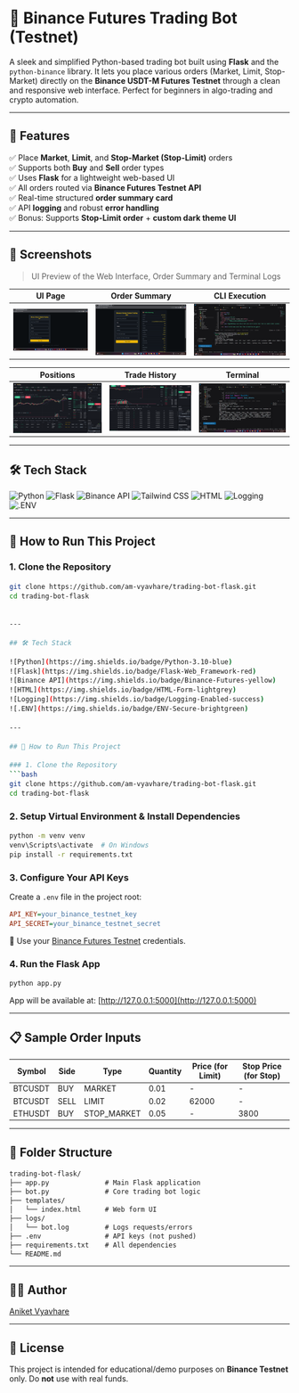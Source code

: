 # 🔁 Binance Futures Trading Bot (Testnet)

A sleek and simplified Python-based trading bot built using **Flask** and the `python-binance` library. It lets you place various orders (Market, Limit, Stop-Market) directly on the **Binance USDT-M Futures Testnet** through a clean and responsive web interface. Perfect for beginners in algo-trading and crypto automation.

---

## 🚀 Features

✅ Place **Market**, **Limit**, and **Stop-Market (Stop-Limit)** orders  
✅ Supports both **Buy** and **Sell** order types  
✅ Uses **Flask** for a lightweight web-based UI  
✅ All orders routed via **Binance Futures Testnet API**  
✅ Real-time structured **order summary card**  
✅ API **logging** and robust **error handling**  
✅ Bonus: Supports **Stop-Limit order** + **custom dark theme UI**

---

## 📸 Screenshots

> UI Preview of the Web Interface, Order Summary and Terminal Logs

| UI Page | Order Summary | CLI Execution |
|--------|----------------|---------------|
| ![UI](static/screenshots/Trading_bot.png) | ![Summary](static/screenshots/Trading_bot_order_summary.png) | ![CLI](static/screenshots/Bot_on_CLI.png) |

| Positions | Trade History | Terminal |
|-----------|---------------|------|
| ![Positions](static/screenshots/Positions.png) | ![Trade history](static/screenshots/Trade_history.png) | ![Terminal](static/screenshots/run_project_terminal.png) |
---

## 🛠 Tech Stack

![Python](https://img.shields.io/badge/Python-3.10-blue)
![Flask](https://img.shields.io/badge/Flask-Web_Framework-red)
![Binance API](https://img.shields.io/badge/Binance-Futures-yellow)
![Tailwind CSS](https://img.shields.io/badge/TailwindCSS-Styling-informational)
![HTML](https://img.shields.io/badge/HTML-Form-lightgrey)
![Logging](https://img.shields.io/badge/Logging-Enabled-success)
![.ENV](https://img.shields.io/badge/ENV-Secure-brightgreen)

---

## 🧪 How to Run This Project

### 1. Clone the Repository

```bash
git clone https://github.com/am-vyavhare/trading-bot-flask.git
cd trading-bot-flask


---

## 🛠 Tech Stack

![Python](https://img.shields.io/badge/Python-3.10-blue)
![Flask](https://img.shields.io/badge/Flask-Web_Framework-red)
![Binance API](https://img.shields.io/badge/Binance-Futures-yellow)
![HTML](https://img.shields.io/badge/HTML-Form-lightgrey)
![Logging](https://img.shields.io/badge/Logging-Enabled-success)
![.ENV](https://img.shields.io/badge/ENV-Secure-brightgreen)

---

## 🧪 How to Run This Project

### 1. Clone the Repository
```bash
git clone https://github.com/am-vyavhare/trading-bot-flask.git
cd trading-bot-flask
```

### 2. Setup Virtual Environment & Install Dependencies
```bash
python -m venv venv
venv\Scripts\activate  # On Windows
pip install -r requirements.txt
```

### 3. Configure Your API Keys
Create a `.env` file in the project root:
```ini
API_KEY=your_binance_testnet_key
API_SECRET=your_binance_testnet_secret
```
🔐 Use your [Binance Futures Testnet](https://testnet.binancefuture.com/) credentials.

### 4. Run the Flask App
```bash
python app.py
```

App will be available at: [http://127.0.0.1:5000](http://127.0.0.1:5000)

---

## 📋 Sample Order Inputs

| Symbol    | Side | Type       | Quantity | Price (for Limit) | Stop Price (for Stop) |
|-----------|------|------------|----------|-------------------|------------------------|
| BTCUSDT   | BUY  | MARKET     | 0.01     | -                 | -                      |
| BTCUSDT   | SELL | LIMIT      | 0.02     | 62000             | -                      |
| ETHUSDT   | BUY  | STOP_MARKET| 0.05     | -                 | 3800                   |

---

## 📂 Folder Structure
```
trading-bot-flask/
├── app.py              # Main Flask application
├── bot.py              # Core trading bot logic
├── templates/
│   └── index.html      # Web form UI
├── logs/
│   └── bot.log         # Logs requests/errors
├── .env                # API keys (not pushed)
├── requirements.txt    # All dependencies
└── README.md
```

---


## 🧑‍💻 Author
[Aniket Vyavhare](https://github.com/am-vyavhare) 

---

## 📜 License
This project is intended for educational/demo purposes on **Binance Testnet** only. Do **not** use with real funds.
